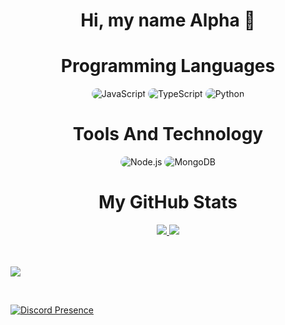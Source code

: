<p align="center">
    <h1 align="center">Hi, my name Alpha 👋</h1>
</p>

<h1 align="center">
    Programming Languages
</h1>

<div align="center">
    <img src="https://img.shields.io/badge/JavaScript-323540?style=for-the-badge&logo=javascript&logoColor=5294E2" alt="JavaScript" style="border-radius:15px"/>
    <img src="https://img.shields.io/badge/TypeScript-323540?style=for-the-badge&logo=typescript&logoColor=5294E2" alt="TypeScript" style="border-radius:15px"/>
    <img src="https://img.shields.io/badge/Python-323540?style=for-the-badge&logo=python&logoColor=5294E2" alt="Python" style="border-radius:15px"/>
</div>

<h1 align="center">
    Tools And Technology
</h1>

<div align="center">
    <img src="https://img.shields.io/badge/Node.js-323540?style=for-the-badge&logo=node.js&logoColor=5294E2" alt="Node.js" style="border-radius:15px"/>
    <img src="https://img.shields.io/badge/MongoDB-323540?style=for-the-badge&logo=mongodb&logoColor=5294E2" alt="MongoDB" style="border-radius:15px"/>
</div>


<h1 align="center">
    My GitHub Stats
</h1>
  <p align="center">
    <a href="https://github.com/ByAlphas/">
        <img src="https://github-readme-stats.vercel.app/api?username=ByAlphas&show_icons=true&theme=dark" />
    <a href="https://github.com/ByAlphas">
        <img src="https://github-readme-streak-stats.herokuapp.com?user=ByAlphas&show_icons=true&theme=dark" />
    </a>
<p>
    
<br>
<br>
<a href="https://discord.com/users/942155951396503572">
        <img src="https://lanyard-profile-readme.vercel.app/api/942155951396503572?idleMessage=%22May%20The%20Code%20Be%20With%20you%22&borderRadius=25px" />
    </a>
</p>
</p>
&nbsp;
 
[![Discord Presence](https://lanyard.cnrad.dev/api/755692726074343424)](https://discord.com/users/755692726074343424)
    
    
